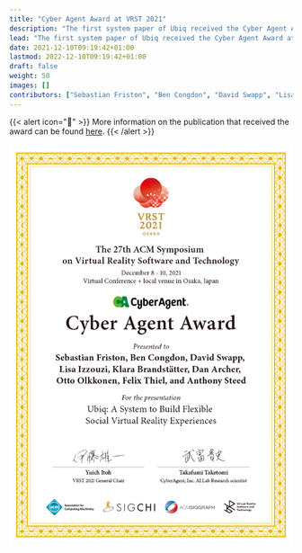 ```yaml
---
title: "Cyber Agent Award at VRST 2021"
description: "The first system paper of Ubiq received the Cyber Agent Award at VRST 2021."
lead: "The first system paper of Ubiq received the Cyber Agent Award at VRST 2021!"
date: 2021-12-10T09:19:42+01:00
lastmod: 2022-12-10T09:19:42+01:00
draft: false
weight: 50
images: []
contributors: ["Sebastian Friston", "Ben Congdon", "David Swapp", "Lisa Izzouzi", "Klara Brandstätter", "Daniel Archer", "Otto Olkkonen", "Felix Thiel", "Anthony Steed"]
---
```


{{< alert icon="📄" >}}
More information on the publication that received the award can be found [here](/publication/ubiq-paper).
{{< /alert >}}

![Award certificate](award.png)